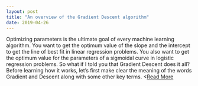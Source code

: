 ```yaml
---
layout: post
title: "An overview of the Gradient Descent algorithm"
date: 2019-04-26
---
```


Optimizing parameters is the ultimate goal of every machine learning algorithm. You want to get the optimum value of the slope and the intercept to get the line of best fit in linear regression problems. You also want to get the optimum value for the parameters of a sigmoidal curve in logistic regression problems. So what if I told you that Gradient Descent does it all?
Before learning how it works, let’s first make clear the meaning of the words Gradient and Descent along with some other key terms. <[Read More](https://medium.com/free-code-camp/an-overview-of-the-gradient-descent-algorithm-8645c9e4de1e)
